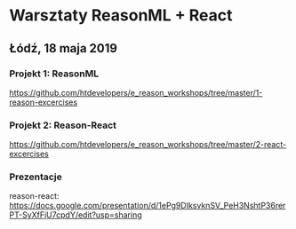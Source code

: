 # Warsztaty ReasonML + React

## Łódź, 18 maja 2019

### Projekt 1: ReasonML

https://github.com/htdevelopers/e_reason_workshops/tree/master/1-reason-excercises

### Projekt 2: Reason-React

https://github.com/htdevelopers/e_reason_workshops/tree/master/2-react-excercises

### Prezentacje

reason-react: https://docs.google.com/presentation/d/1ePg9DIksvknSV_PeH3NshtP36rerPT-SyXfFjU7cpdY/edit?usp=sharing
